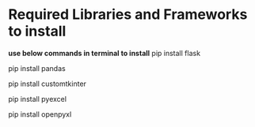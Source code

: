 # Required Libraries and Frameworks to install
**use below commands in terminal to install**
pip install flask

pip install pandas

pip install customtkinter

pip install pyexcel

pip install openpyxl
